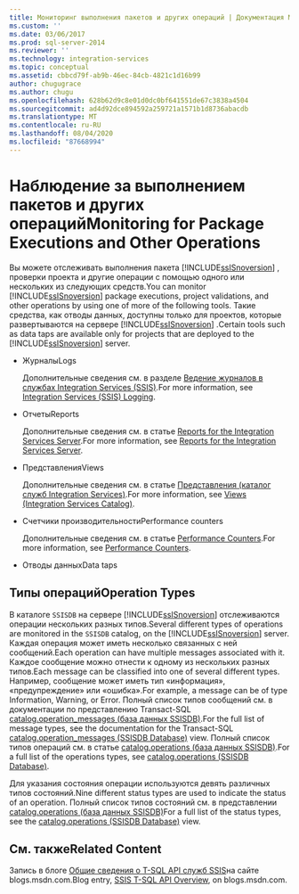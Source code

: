 ```yaml
---
title: Мониторинг выполнения пакетов и других операций | Документация Майкрософт
ms.custom: ''
ms.date: 03/06/2017
ms.prod: sql-server-2014
ms.reviewer: ''
ms.technology: integration-services
ms.topic: conceptual
ms.assetid: cbbcd79f-ab9b-46ec-84cb-4821c1d16b99
author: chugugrace
ms.author: chugu
ms.openlocfilehash: 628b62d9c8e01d0dc0bf641551de67c3838a4504
ms.sourcegitcommit: ad4d92dce894592a259721a1571b1d8736abacdb
ms.translationtype: MT
ms.contentlocale: ru-RU
ms.lasthandoff: 08/04/2020
ms.locfileid: "87668994"
---
```

# <a name="monitoring-for-package-executions-and-other-operations"></a><span data-ttu-id="64beb-102">Наблюдение за выполнением пакетов и других операций</span><span class="sxs-lookup"><span data-stu-id="64beb-102">Monitoring for Package Executions and Other Operations</span></span>
  <span data-ttu-id="64beb-103">Вы можете отслеживать выполнения пакета [!INCLUDE[ssISnoversion](../../includes/ssisnoversion-md.md)] , проверки проекта и другие операции с помощью одного или нескольких из следующих средств.</span><span class="sxs-lookup"><span data-stu-id="64beb-103">You can monitor [!INCLUDE[ssISnoversion](../../includes/ssisnoversion-md.md)] package executions, project validations, and other operations by using one of more of the following tools.</span></span> <span data-ttu-id="64beb-104">Такие средства, как отводы данных, доступны только для проектов, которые развертываются на сервере [!INCLUDE[ssISnoversion](../../includes/ssisnoversion-md.md)] .</span><span class="sxs-lookup"><span data-stu-id="64beb-104">Certain tools such as data taps are available only for projects that are deployed to the [!INCLUDE[ssISnoversion](../../includes/ssisnoversion-md.md)] server.</span></span>  
  
-   <span data-ttu-id="64beb-105">Журналы</span><span class="sxs-lookup"><span data-stu-id="64beb-105">Logs</span></span>  
  
     <span data-ttu-id="64beb-106">Дополнительные сведения см. в разделе [Ведение журналов в службах Integration Services (SSIS)](integration-services-ssis-logging.md).</span><span class="sxs-lookup"><span data-stu-id="64beb-106">For more information, see [Integration Services &#40;SSIS&#41; Logging](integration-services-ssis-logging.md).</span></span>  
  
-   <span data-ttu-id="64beb-107">Отчеты</span><span class="sxs-lookup"><span data-stu-id="64beb-107">Reports</span></span>  
  
     <span data-ttu-id="64beb-108">Дополнительные сведения см. в статье [Reports for the Integration Services Server](../reports-for-the-integration-services-server.md).</span><span class="sxs-lookup"><span data-stu-id="64beb-108">For more information, see [Reports for the Integration Services Server](../reports-for-the-integration-services-server.md).</span></span>  
  
-   <span data-ttu-id="64beb-109">Представления</span><span class="sxs-lookup"><span data-stu-id="64beb-109">Views</span></span>  
  
     <span data-ttu-id="64beb-110">Дополнительные сведения см. в статье [Представления (каталог служб Integration Services)](/sql/integration-services/system-views/views-integration-services-catalog).</span><span class="sxs-lookup"><span data-stu-id="64beb-110">For more information, see [Views &#40;Integration Services Catalog&#41;](/sql/integration-services/system-views/views-integration-services-catalog).</span></span>  
  
-   <span data-ttu-id="64beb-111">Счетчики производительности</span><span class="sxs-lookup"><span data-stu-id="64beb-111">Performance counters</span></span>  
  
     <span data-ttu-id="64beb-112">Дополнительные сведения см. в статье [Performance Counters](performance-counters.md).</span><span class="sxs-lookup"><span data-stu-id="64beb-112">For more information, see [Performance Counters](performance-counters.md).</span></span>  
  
-   <span data-ttu-id="64beb-113">Отводы данных</span><span class="sxs-lookup"><span data-stu-id="64beb-113">Data taps</span></span>  
  
## <a name="operation-types"></a><span data-ttu-id="64beb-114">Типы операций</span><span class="sxs-lookup"><span data-stu-id="64beb-114">Operation Types</span></span>  
 <span data-ttu-id="64beb-115">В каталоге `SSISDB` на сервере [!INCLUDE[ssISnoversion](../../includes/ssisnoversion-md.md)] отслеживаются операции нескольких разных типов.</span><span class="sxs-lookup"><span data-stu-id="64beb-115">Several different types of operations are monitored in the `SSISDB` catalog, on the [!INCLUDE[ssISnoversion](../../includes/ssisnoversion-md.md)] server.</span></span> <span data-ttu-id="64beb-116">Каждая операция может иметь несколько связанных с ней сообщений.</span><span class="sxs-lookup"><span data-stu-id="64beb-116">Each operation can have multiple messages associated with it.</span></span> <span data-ttu-id="64beb-117">Каждое сообщение можно отнести к одному из нескольких разных типов.</span><span class="sxs-lookup"><span data-stu-id="64beb-117">Each message can be classified into one of several different types.</span></span> <span data-ttu-id="64beb-118">Например, сообщение может иметь тип «информация», «предупреждение» или «ошибка».</span><span class="sxs-lookup"><span data-stu-id="64beb-118">For example, a message can be of type Information, Warning, or Error.</span></span> <span data-ttu-id="64beb-119">Полный список типов сообщений см. в документации по представлению Transact-SQL [catalog.operation_messages (база данных SSISDB)](/sql/integration-services/system-views/catalog-operation-messages-ssisdb-database).</span><span class="sxs-lookup"><span data-stu-id="64beb-119">For the full list of message types, see the documentation for the Transact-SQL [catalog.operation_messages &#40;SSISDB Database&#41;](/sql/integration-services/system-views/catalog-operation-messages-ssisdb-database) view.</span></span> <span data-ttu-id="64beb-120">Полный список типов операций см. в статье [catalog.operations (база данных SSISDB)](/sql/integration-services/system-views/catalog-operations-ssisdb-database).</span><span class="sxs-lookup"><span data-stu-id="64beb-120">For a full list of the operations types, see [catalog.operations &#40;SSISDB Database&#41;](/sql/integration-services/system-views/catalog-operations-ssisdb-database).</span></span>  
  
 <span data-ttu-id="64beb-121">Для указания состояния операции используются девять различных типов состояний.</span><span class="sxs-lookup"><span data-stu-id="64beb-121">Nine different status types are used to indicate the status of an operation.</span></span> <span data-ttu-id="64beb-122">Полный список типов состояний см. в представлении [catalog.operations (база данных SSISDB)](/sql/integration-services/system-views/catalog-operations-ssisdb-database)</span><span class="sxs-lookup"><span data-stu-id="64beb-122">For a full list of the status types, see the [catalog.operations &#40;SSISDB Database&#41;](/sql/integration-services/system-views/catalog-operations-ssisdb-database) view.</span></span>  
  
## <a name="related-content"></a><span data-ttu-id="64beb-123">См. также</span><span class="sxs-lookup"><span data-stu-id="64beb-123">Related Content</span></span>  
 <span data-ttu-id="64beb-124">Запись в блоге [Общие сведения о T-SQL API служб SSIS](https://go.microsoft.com/fwlink/?LinkId=249051)на сайте blogs.msdn.com.</span><span class="sxs-lookup"><span data-stu-id="64beb-124">Blog entry, [SSIS T-SQL API Overview](https://go.microsoft.com/fwlink/?LinkId=249051), on blogs.msdn.com.</span></span>  
  
  
